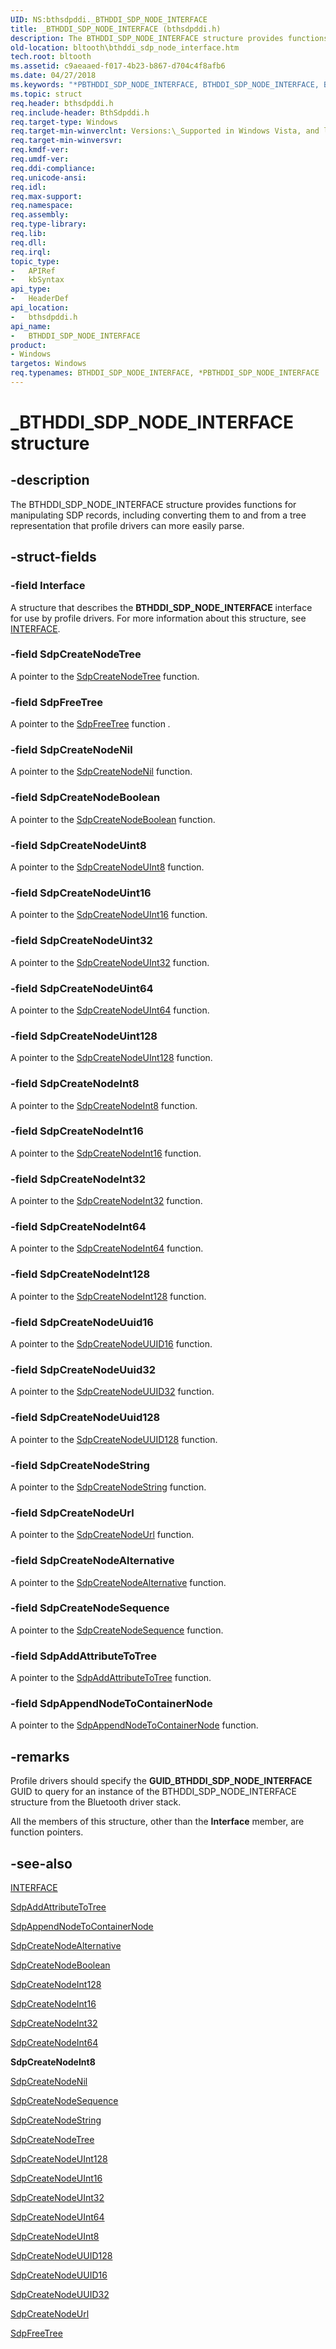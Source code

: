 ```yaml
---
UID: NS:bthsdpddi._BTHDDI_SDP_NODE_INTERFACE
title: _BTHDDI_SDP_NODE_INTERFACE (bthsdpddi.h)
description: The BTHDDI_SDP_NODE_INTERFACE structure provides functions for manipulating SDP records, including converting them to and from a tree representation that profile drivers can more easily parse.
old-location: bltooth\bthddi_sdp_node_interface.htm
tech.root: bltooth
ms.assetid: c9aeaaed-f017-4b23-b867-d704c4f8afb6
ms.date: 04/27/2018
ms.keywords: "*PBTHDDI_SDP_NODE_INTERFACE, BTHDDI_SDP_NODE_INTERFACE, BTHDDI_SDP_NODE_INTERFACE structure [Bluetooth Devices], PBTHDDI_SDP_NODE_INTERFACE, PBTHDDI_SDP_NODE_INTERFACE structure pointer [Bluetooth Devices], _BTHDDI_SDP_NODE_INTERFACE, bltooth.bthddi_sdp_node_interface, bth_structs_54f8f76d-9f12-491d-b189-c4e2fdd9b364.xml, bthsdpddi/BTHDDI_SDP_NODE_INTERFACE, bthsdpddi/PBTHDDI_SDP_NODE_INTERFACE"
ms.topic: struct
req.header: bthsdpddi.h
req.include-header: BthSdpddi.h
req.target-type: Windows
req.target-min-winverclnt: Versions:\_Supported in Windows Vista, and later.
req.target-min-winversvr: 
req.kmdf-ver: 
req.umdf-ver: 
req.ddi-compliance: 
req.unicode-ansi: 
req.idl: 
req.max-support: 
req.namespace: 
req.assembly: 
req.type-library: 
req.lib: 
req.dll: 
req.irql: 
topic_type:
-	APIRef
-	kbSyntax
api_type:
-	HeaderDef
api_location:
-	bthsdpddi.h
api_name:
-	BTHDDI_SDP_NODE_INTERFACE
product:
- Windows
targetos: Windows
req.typenames: BTHDDI_SDP_NODE_INTERFACE, *PBTHDDI_SDP_NODE_INTERFACE
---
```


# _BTHDDI_SDP_NODE_INTERFACE structure


## -description


The BTHDDI_SDP_NODE_INTERFACE structure provides functions for manipulating SDP records, including
  converting them to and from a tree representation that profile drivers can more easily parse.


## -struct-fields




### -field Interface

A structure that describes the 
     <b>BTHDDI_SDP_NODE_INTERFACE</b> interface for use by profile drivers. For more information about this
     structure, see 
     <a href="https://msdn.microsoft.com/library/windows/hardware/dn895657">INTERFACE</a>.


### -field SdpCreateNodeTree

A pointer to the 
     <a href="https://msdn.microsoft.com/library/windows/hardware/ff536818">SdpCreateNodeTree</a> function.


### -field SdpFreeTree

A pointer to the 
     <a href="https://msdn.microsoft.com/library/windows/hardware/ff536839">SdpFreeTree</a> function
     <i>.</i>


### -field SdpCreateNodeNil

A pointer to the 
     <a href="https://msdn.microsoft.com/library/windows/hardware/ff536812">SdpCreateNodeNil</a> function.


### -field SdpCreateNodeBoolean

A pointer to the 
     <a href="https://msdn.microsoft.com/library/windows/hardware/ff536801">SdpCreateNodeBoolean</a> function.


### -field SdpCreateNodeUint8

A pointer to the 
     <a href="https://msdn.microsoft.com/library/windows/hardware/ff536828">SdpCreateNodeUInt8</a> function.


### -field SdpCreateNodeUint16

A pointer to the 
     <a href="https://msdn.microsoft.com/library/windows/hardware/ff536822">SdpCreateNodeUInt16</a> function.


### -field SdpCreateNodeUint32

A pointer to the 
     <a href="https://msdn.microsoft.com/library/windows/hardware/ff536824">SdpCreateNodeUInt32</a> function.


### -field SdpCreateNodeUint64

A pointer to the 
     <a href="https://msdn.microsoft.com/library/windows/hardware/ff536827">SdpCreateNodeUInt64</a> function.


### -field SdpCreateNodeUint128

A pointer to the 
     <a href="https://msdn.microsoft.com/library/windows/hardware/ff536819">SdpCreateNodeUInt128</a> function.


### -field SdpCreateNodeInt8

A pointer to the 
     <a href="https://msdn.microsoft.com/library/windows/hardware/ff536811">SdpCreateNodeInt8</a> function.


### -field SdpCreateNodeInt16

A pointer to the 
     <a href="https://msdn.microsoft.com/library/windows/hardware/ff536804">SdpCreateNodeInt16</a> function.


### -field SdpCreateNodeInt32

A pointer to the 
     <a href="https://msdn.microsoft.com/library/windows/hardware/ff536806">SdpCreateNodeInt32</a> function.


### -field SdpCreateNodeInt64

A pointer to the 
     <a href="https://msdn.microsoft.com/library/windows/hardware/ff536808">SdpCreateNodeInt64</a> function.


### -field SdpCreateNodeInt128

A pointer to the 
     <a href="https://msdn.microsoft.com/library/windows/hardware/ff536802">SdpCreateNodeInt128</a> function.


### -field SdpCreateNodeUuid16

A pointer to the 
     <a href="https://msdn.microsoft.com/library/windows/hardware/ff536835">SdpCreateNodeUUID16</a> function.


### -field SdpCreateNodeUuid32

A pointer to the 
     <a href="https://msdn.microsoft.com/library/windows/hardware/ff536836">SdpCreateNodeUUID32</a> function.


### -field SdpCreateNodeUuid128

A pointer to the 
     <a href="https://msdn.microsoft.com/library/windows/hardware/ff536833">SdpCreateNodeUUID128</a> function.


### -field SdpCreateNodeString

A pointer to the 
     <a href="https://msdn.microsoft.com/library/windows/hardware/ff536816">SdpCreateNodeString</a> function.


### -field SdpCreateNodeUrl

A pointer to the 
     <a href="https://msdn.microsoft.com/library/windows/hardware/ff536831">SdpCreateNodeUrl</a> function.


### -field SdpCreateNodeAlternative

A pointer to the 
     <a href="https://msdn.microsoft.com/1e6b922d-01a2-4a67-91cb-74956d40d769">
     SdpCreateNodeAlternative</a> function.


### -field SdpCreateNodeSequence

A pointer to the 
     <a href="https://msdn.microsoft.com/9e02f32b-cd39-4953-9698-a1800bedf0e2">
     SdpCreateNodeSequence</a> function.


### -field SdpAddAttributeToTree

A pointer to the 
     <a href="https://msdn.microsoft.com/f5b72de2-c2e9-44ac-a2a7-04271e9253d3">
     SdpAddAttributeToTree</a> function.


### -field SdpAppendNodeToContainerNode

A pointer to the 
     <a href="https://msdn.microsoft.com/beec5516-6191-4b70-8c80-ddbaedbad5c0">
     SdpAppendNodeToContainerNode</a> function.


## -remarks



Profile drivers should specify the 
    <b>GUID_BTHDDI_SDP_NODE_INTERFACE</b> GUID to query for an instance of the BTHDDI_SDP_NODE_INTERFACE
    structure from the Bluetooth driver stack.

All the members of this structure, other than the 
    <b>Interface</b> member, are function pointers.




## -see-also




<a href="https://msdn.microsoft.com/library/windows/hardware/dn895657">INTERFACE</a>



<a href="https://msdn.microsoft.com/library/windows/hardware/ff536784">SdpAddAttributeToTree</a>



<a href="https://msdn.microsoft.com/library/windows/hardware/ff536786">SdpAppendNodeToContainerNode</a>



<a href="https://msdn.microsoft.com/library/windows/hardware/ff536798">SdpCreateNodeAlternative</a>



<a href="https://msdn.microsoft.com/library/windows/hardware/ff536801">SdpCreateNodeBoolean</a>



<a href="https://msdn.microsoft.com/library/windows/hardware/ff536802">SdpCreateNodeInt128</a>



<a href="https://msdn.microsoft.com/library/windows/hardware/ff536804">SdpCreateNodeInt16</a>



<a href="https://msdn.microsoft.com/library/windows/hardware/ff536806">SdpCreateNodeInt32</a>



<a href="https://msdn.microsoft.com/library/windows/hardware/ff536808">SdpCreateNodeInt64</a>



<b>SdpCreateNodeInt8</b>



<a href="https://msdn.microsoft.com/library/windows/hardware/ff536812">SdpCreateNodeNil</a>



<a href="https://msdn.microsoft.com/library/windows/hardware/ff536814">SdpCreateNodeSequence</a>



<a href="https://msdn.microsoft.com/library/windows/hardware/ff536816">SdpCreateNodeString</a>



<a href="https://msdn.microsoft.com/library/windows/hardware/ff536818">SdpCreateNodeTree</a>



<a href="https://msdn.microsoft.com/library/windows/hardware/ff536819">SdpCreateNodeUInt128</a>



<a href="https://msdn.microsoft.com/library/windows/hardware/ff536822">SdpCreateNodeUInt16</a>



<a href="https://msdn.microsoft.com/library/windows/hardware/ff536824">SdpCreateNodeUInt32</a>



<a href="https://msdn.microsoft.com/library/windows/hardware/ff536827">SdpCreateNodeUInt64</a>



<a href="https://msdn.microsoft.com/library/windows/hardware/ff536828">SdpCreateNodeUInt8</a>



<a href="https://msdn.microsoft.com/library/windows/hardware/ff536833">SdpCreateNodeUUID128</a>



<a href="https://msdn.microsoft.com/library/windows/hardware/ff536835">SdpCreateNodeUUID16</a>



<a href="https://msdn.microsoft.com/library/windows/hardware/ff536836">SdpCreateNodeUUID32</a>



<a href="https://msdn.microsoft.com/library/windows/hardware/ff536831">SdpCreateNodeUrl</a>



<a href="https://msdn.microsoft.com/library/windows/hardware/ff536839">SdpFreeTree</a>
 

 

